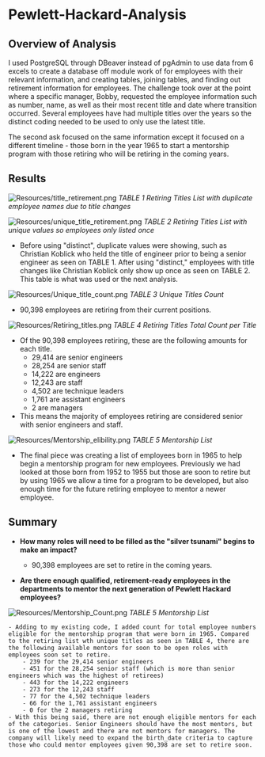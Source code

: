 # Pewlett-Hackard-Analysis

## Overview of Analysis
I used PostgreSQL through DBeaver instead of pgAdmin to use data from 6 excels to create a database off module work of for employees with their relevant information, and creating tables, joining tables, and finding out retirement information for employees.
The challenge took over at the point where a specific manager, Bobby, requested the employee information such as number, name, as well as their most recent title and date where transition occurred.
Several employees have had multiple titles over the years so the distinct coding needed to be used to only use the latest title.

The second ask focused on  the same information except it focused on a different timeline - those born in the year 1965 to start a mentorship program with those retiring who will be retiring in the coming years.

## Results

![Resources/title_retirement.png](Resources/title_retirement.png) *TABLE 1 Retiring Titles List with duplicate employee names due to title changes*


![Resources/unique_title_retirement.png](Resources/unique_title_retirement.png) *TABLE 2 Retiring Titles List with unique values so employees only listed once*

- Before using "distinct", duplicate values were showing, such as Christian Koblick who held the title of engineer prior to being a senior engineer as seen on TABLE 1. After using "distinct," employees with title changes like Christian Koblick only show up once as seen on TABLE 2. This table is what was used or the next analysis. 


![Resources/Unique_title_count.png](Resources/Unique_title_count.png) *TABLE 3 Unique Titles Count*
- 90,398 employees are retiring from their current positions.

![Resources/Retiring_titles.png](Resources/Retiring_titles.png) *TABLE 4 Retiring Titles Total Count per Title*
- Of the 90,398 employees retiring, these are the following amounts for each title. 
    - 29,414 are senior engineers
    - 28,254 are senior staff
    - 14,222 are engineers
    - 12,243 are staff
    - 4,502 are technique leaders
    - 1,761 are assistant engineers
    - 2 are managers
- This means the majority of employees retiring are considered senior with senior engineers and staff. 

![Resources/Mentorship_elibility.png](Resources/Mentorship_elibility.png) *TABLE 5 Mentorship List*
- The final piece was creating a list of employees born in 1965 to help begin a mentorship program for new employees. Previously we had looked at those born from 1952 to 1955 but those are soon to retire but by using 1965 we allow a time for a program to be developed, but also enough time for the future retiring employee to mentor a newer employee.


## Summary
- **How many roles will need to be filled as the "silver tsunami" begins to make an impact?**
    - 90,398 employees are set to retire in the coming years.

- **Are there enough qualified, retirement-ready employees in the departments to mentor the next generation of Pewlett Hackard employees?**

![Resources/Mentorship_Count.png](Resources/Mentorship_Count.png) *TABLE 5 Mentorship List*

    - Adding to my existing code, I added count for total employee numbers eligible for the mentorship program that were born in 1965. Compared to the retiring list wth unique titles as seen in TABLE 4, there are the following available mentors for soon to be open roles with employees soon set to retire.
        - 239 for the 29,414 senior engineers
        - 451 for the 28,254 senior staff (which is more than senior engineers which was the highest of retirees)
        - 443 for the 14,222 engineers
        - 273 for the 12,243 staff
        - 77 for the 4,502 technique leaders
        - 66 for the 1,761 assistant engineers
        - 0 for the 2 managers retiring
    - With this being said, there are not enough eligible mentors for each of the categories. Senior Engineers should have the most mentors, but is one of the lowest and there are not mentors for managers. The company will likely need to expand the birth_date criteria to capture those who could mentor employees given 90,398 are set to retire soon.




